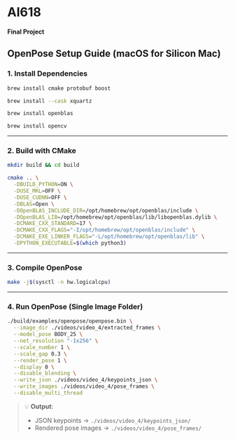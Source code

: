 # AI618  
**Final Project**

## OpenPose Setup Guide (macOS for Silicon Mac)

### 1. Install Dependencies

```bash
brew install cmake protobuf boost
```

```bash
brew install --cask xquartz
```

```bash
brew install openblas
```

```bash
brew install opencv
```

---

### 2. Build with CMake

```bash
mkdir build && cd build
```

```bash
cmake .. \
  -DBUILD_PYTHON=ON \
  -DUSE_MKL=OFF \
  -DUSE_CUDNN=OFF \
  -DBLAS=Open \
  -DOpenBLAS_INCLUDE_DIR=/opt/homebrew/opt/openblas/include \
  -DOpenBLAS_LIB=/opt/homebrew/opt/openblas/lib/libopenblas.dylib \
  -DCMAKE_CXX_STANDARD=17 \
  -DCMAKE_CXX_FLAGS="-I/opt/homebrew/opt/openblas/include" \
  -DCMAKE_EXE_LINKER_FLAGS="-L/opt/homebrew/opt/openblas/lib" \
  -DPYTHON_EXECUTABLE=$(which python3)
```

---

### 3. Compile OpenPose

```bash
make -j$(sysctl -n hw.logicalcpu)
```

---

### 4. Run OpenPose (Single Image Folder)

```bash
./build/examples/openpose/openpose.bin \
  --image_dir ./videos/video_4/extracted_frames \
  --model_pose BODY_25 \
  --net_resolution "-1x256" \
  --scale_number 1 \
  --scale_gap 0.3 \
  --render_pose 1 \
  --display 0 \
  --disable_blending \
  --write_json ./videos/video_4/keypoints_json \
  --write_images ./videos/video_4/pose_frames \
  --disable_multi_thread
```

> 💡 **Output**:  
> - JSON keypoints → `./videos/video_4/keypoints_json/`  
> - Rendered pose images → `./videos/video_4/pose_frames/`
